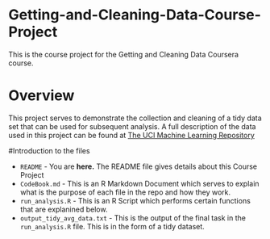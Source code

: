 # Getting-and-Cleaning-Data-Course-Project
This is the course project for the Getting and Cleaning Data Coursera course.

# Overview
This project serves to demonstrate the collection and cleaning of a tidy data set that can be used for subsequent
analysis. A full description of the data used in this project can be found at [The UCI Machine Learning Repository](http://archive.ics.uci.edu/ml/datasets/Human+Activity+Recognition+Using+Smartphones)

#Introduction to the files
* `README` - You are __here.__ The README file gives details about this Course Project
* `CodeBook.md` - This is an R Markdown Document which serves to explain what is the purpose of each file in the repo and how they work.
* `run_analysis.R` - This is an R Script which performs certain functions that are explanined below.
* `output_tidy_avg_data.txt` - This is the output of the final task in the `run_analysis.R` file. This is in the form of a tidy dataset.
